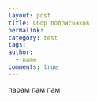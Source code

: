 ```yaml
---
layout: post
title: Сбор подписчиков
permalink:
category: test
tags:
author:
  - name
comments: true
---
```



парам пам пам